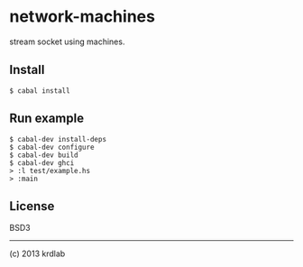 # network-machines

stream socket using machines.

## Install

    $ cabal install

## Run example

    $ cabal-dev install-deps
    $ cabal-dev configure
    $ cabal-dev build
    $ cabal-dev ghci
    > :l test/example.hs
    > :main

## License

BSD3

----

(c) 2013 krdlab

